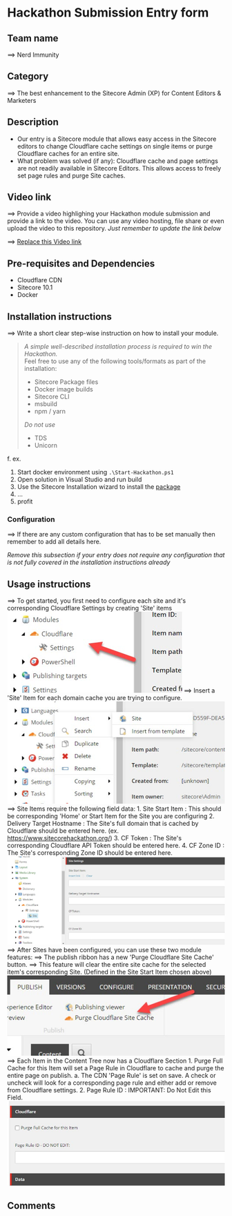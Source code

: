 # Hackathon Submission Entry form

## Team name
⟹ Nerd Immunity

## Category
⟹ The best enhancement to the Sitecore Admin (XP) for Content Editors & Marketers

## Description
  - Our entry is a Sitecore module that allows easy access in the Sitecore editors to change Cloudflare cache settings on single items or purge Cloudflare caches for an entire site.
  - What problem was solved (if any): Cloudflare cache and page settings are not readily available in Sitecore Editors. This allows access to freely set page rules and purge Site caches.


## Video link
⟹ Provide a video highlighing your Hackathon module submission and provide a link to the video. You can use any video hosting, file share or even upload the video to this repository. _Just remember to update the link below_

⟹ [Replace this Video link](#video-link)



## Pre-requisites and Dependencies

- Cloudflare CDN
- Sitecore 10.1
- Docker


## Installation instructions
⟹ Write a short clear step-wise instruction on how to install your module.  

> _A simple well-described installation process is required to win the Hackathon._  
> Feel free to use any of the following tools/formats as part of the installation:
> - Sitecore Package files
> - Docker image builds
> - Sitecore CLI
> - msbuild
> - npm / yarn
> 
> _Do not use_
> - TDS
> - Unicorn
 
f. ex. 

1. Start docker environment using `.\Start-Hackathon.ps1`
2. Open solution in Visual Studio and run build
3. Use the Sitecore Installation wizard to install the [package](#link-to-package)
4. ...
5. profit

### Configuration
⟹ If there are any custom configuration that has to be set manually then remember to add all details here.

_Remove this subsection if your entry does not require any configuration that is not fully covered in the installation instructions already_

## Usage instructions
⟹ To get started, you first need to configure each site and it's corresponding Cloudflare Settings by creating 'Site' items
![Module Start](docs/images/modules.jpg?raw=true "Module Start")
⟹ Insert a 'Site' Item for each domain cache you are trying to configure.
![Insert Your Sites](docs/images/insert-site.jpg?raw=true "Insert Your Sites")
⟹ Site Items require the following field data:
    1. Site Start Item : This should be corresponding 'Home' or Start Item for the Site you are configuring
    2. Delivery Target Hostname : The Site's full domain that is cached by Cloudflare should be entered here. (ex. https://www.sitecorehackathon.org/)
    3. CF Token : The Site's corresponding Cloudflare API Token should be entered here.
    4. CF Zone ID : The Site's corresponding Zone ID should be entered here.
![Site Item Fields](docs/images/site-item.jpg?raw=true "Site Item Fields")
⟹ After Sites have been configured, you can use these two module features:
⟹ The publish ribbon has a new 'Purge Cloudflare Site Cache' button.
⟹ This feature will clear the entire site cache for the selected item's corresponding Site. (Defined in the Site Start Item chosen above)
![Full Site Cache Clear](docs/images/site-clear.jpg?raw=true "Full Site Cache Clear")
⟹ Each Item in the Content Tree now has a Cloudflare Section
    1. Purge Full Cache for this Item will set a Page Rule in Cloudflare to cache and purge the entire page on publish.
        a. The CDN 'Page Rule' is set on save. A check or uncheck will look for a corresponding page rule and either add or remove from Cloudflare settings.
    2. Page Rule ID : IMPORTANT: Do Not Edit this Field.
![Single Item Cache Rule](docs/images/item-page-rule.jpg?raw=true "Single Item Cache Rule")



## Comments

